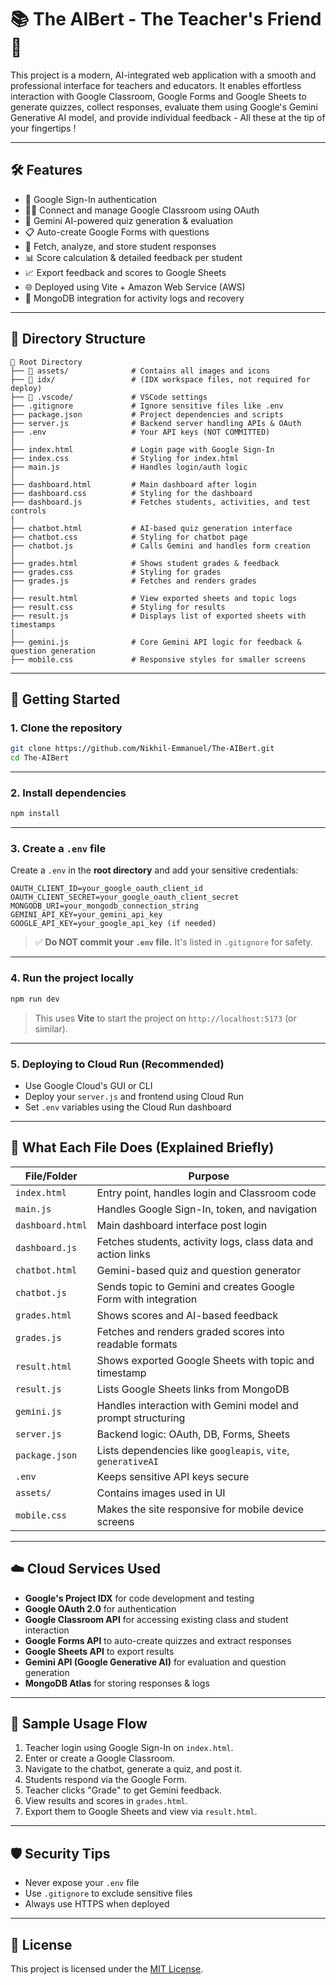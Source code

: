 # 📚 The AIBert - The Teacher's Friend 🚀

This project is a modern, AI-integrated web application with a smooth and professional interface for teachers and educators. It enables effortless interaction with Google Classroom, Google Forms and Google Sheets to generate quizzes, collect responses, evaluate them using Google's Gemini Generative AI model, and provide individual feedback - All these at the tip of your fingertips ! 

---

## 🛠️ Features

- 🔐 Google Sign-In authentication
- 🧑‍🏫 Connect and manage Google Classroom using OAuth
- 🧠 Gemini AI-powered quiz generation & evaluation
- 📋 Auto-create Google Forms with questions 
- 📄 Fetch, analyze, and store student responses
- 📊 Score calculation & detailed feedback per student
- 📈 Export feedback and scores to Google Sheets
- 🌐 Deployed using Vite + Amazon Web Service (AWS)
- 💾 MongoDB integration for activity logs and recovery

---

## 📁 Directory Structure

```
📁 Root Directory
├── 📁 assets/              # Contains all images and icons
├── 📁 idx/                 # (IDX workspace files, not required for deploy)
├── 📁 .vscode/             # VSCode settings
├── .gitignore             # Ignore sensitive files like .env
├── package.json           # Project dependencies and scripts
├── server.js              # Backend server handling APIs & OAuth
├── .env                   # Your API keys (NOT COMMITTED)
│
├── index.html             # Login page with Google Sign-In
├── index.css              # Styling for index.html
├── main.js                # Handles login/auth logic
│
├── dashboard.html         # Main dashboard after login
├── dashboard.css          # Styling for the dashboard
├── dashboard.js           # Fetches students, activities, and test controls
│
├── chatbot.html           # AI-based quiz generation interface
├── chatbot.css            # Styling for chatbot page
├── chatbot.js             # Calls Gemini and handles form creation
│
├── grades.html            # Shows student grades & feedback
├── grades.css             # Styling for grades
├── grades.js              # Fetches and renders grades
│
├── result.html            # View exported sheets and topic logs
├── result.css             # Styling for results
├── result.js              # Displays list of exported sheets with timestamps
│
├── gemini.js              # Core Gemini API logic for feedback & question generation
├── mobile.css             # Responsive styles for smaller screens
```

---

## 🚀 Getting Started

### 1. **Clone the repository**

```bash
git clone https://github.com/Nikhil-Emmanuel/The-AIBert.git
cd The-AIBert
```

---

### 2. **Install dependencies**

```bash
npm install
```

---

### 3. **Create a `.env` file**

Create a `.env` in the **root directory** and add your sensitive credentials:

```env
OAUTH_CLIENT_ID=your_google_oauth_client_id
OAUTH_CLIENT_SECRET=your_google_oauth_client_secret
MONGODB_URI=your_mongodb_connection_string
GEMINI_API_KEY=your_gemini_api_key
GOOGLE_API_KEY=your_google_api_key (if needed)
```

> ✅ **Do NOT commit your `.env` file.** It's listed in `.gitignore` for safety.

---

### 4. **Run the project locally**

```bash
npm run dev
```

> This uses **Vite** to start the project on `http://localhost:5173` (or similar).

---

### 5. **Deploying to Cloud Run (Recommended)**

- Use Google Cloud's GUI or CLI
- Deploy your `server.js` and frontend using Cloud Run
- Set `.env` variables using the Cloud Run dashboard

---

## 🧾 What Each File Does (Explained Briefly)

| File/Folder        | Purpose |
|--------------------|---------|
| `index.html`       | Entry point, handles login and Classroom code |
| `main.js`          | Handles Google Sign-In, token, and navigation |
| `dashboard.html`   | Main dashboard interface post login |
| `dashboard.js`     | Fetches students, activity logs, class data and action links|
| `chatbot.html`     | Gemini-based quiz and question generator |
| `chatbot.js`       | Sends topic to Gemini and creates Google Form with integration |
| `grades.html`      | Shows scores and AI-based feedback |
| `grades.js`        | Fetches and renders graded scores into readable formats |
| `result.html`      | Shows exported Google Sheets with topic and timestamp |
| `result.js`        | Lists Google Sheets links from MongoDB |
| `gemini.js`        | Handles interaction with Gemini model and prompt structuring |
| `server.js`        | Backend logic: OAuth, DB, Forms, Sheets |
| `package.json`     | Lists dependencies like `googleapis`, `vite`, `generativeAI` |
| `.env`             | Keeps sensitive API keys secure |
| `assets/`          | Contains images used in UI |
| `mobile.css`       | Makes the site responsive for mobile device screens |

---

## ☁️ Cloud Services Used

- **Google's Project IDX** for code development and testing
- **Google OAuth 2.0** for authentication
- **Google Classroom API** for accessing existing class and student interaction
- **Google Forms API** to auto-create quizzes and extract responses
- **Google Sheets API** to export results
- **Gemini API (Google Generative AI)** for evaluation and question generation
- **MongoDB Atlas** for storing responses & logs

---

## 🧪 Sample Usage Flow

1. Teacher login using Google Sign-In on `index.html`.
2. Enter or create a Google Classroom.
3. Navigate to the chatbot, generate a quiz, and post it.
4. Students respond via the Google Form.
5. Teacher clicks "Grade" to get Gemini feedback.
6. View results and scores in `grades.html`.
7. Export them to Google Sheets and view via `result.html`.

---

## 🛡️ Security Tips

- Never expose your `.env` file
- Use `.gitignore` to exclude sensitive files
- Always use HTTPS when deployed

---

## 📄 License

This project is licensed under the [MIT License](LICENSE).
